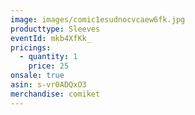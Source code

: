 ```yaml
---
image: images/comic1esudnocvcaew6fk.jpg
producttype: Sleeves
eventId: mkb4XfKk_
pricings:
  - quantity: 1
    price: 25
onsale: true
asin: s-vr0ADQxO3
merchandise: comiket
---
```

